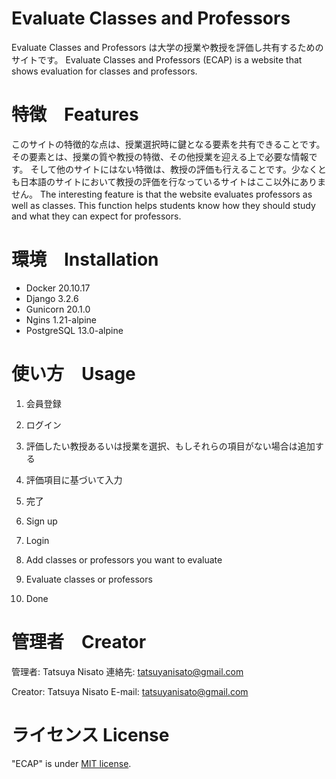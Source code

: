# Evaluate Classes and Professors
Evaluate Classes and Professors は大学の授業や教授を評価し共有するためのサイトです。
Evaluate Classes and Professors (ECAP) is a website that shows evaluation for classes and professors.
 
# 特徴　Features
このサイトの特徴的な点は、授業選択時に鍵となる要素を共有できることです。その要素とは、授業の質や教授の特徴、その他授業を迎える上で必要な情報です。
そして他のサイトにはない特徴は、教授の評価も行えることです。少なくとも日本語のサイトにおいて教授の評価を行なっているサイトはここ以外にありません。
The interesting feature is that the website evaluates professors as well as classes.
This function helps students know how they should study and what they can expect for professors.
 
# 環境　Installation
 
* Docker 20.10.17
* Django 3.2.6
* Gunicorn 20.1.0
* Ngins 1.21-alpine
* PostgreSQL 13.0-alpine
 
# 使い方　Usage

1. 会員登録
2. ログイン
3. 評価したい教授あるいは授業を選択、もしそれらの項目がない場合は追加する
4. 評価項目に基づいて入力
5. 完了
 
1. Sign up
2. Login
3. Add classes or professors you want to evaluate
4. Evaluate classes or professors
5. Done
 
# 管理者　Creator

管理者: Tatsuya Nisato
連絡先: tatsuyanisato@gmail.com

Creator: Tatsuya Nisato
E-mail: tatsuyanisato@gmail.com
 
# ライセンス License
 
"ECAP" is under [MIT license](https://en.wikipedia.org/wiki/MIT_License).